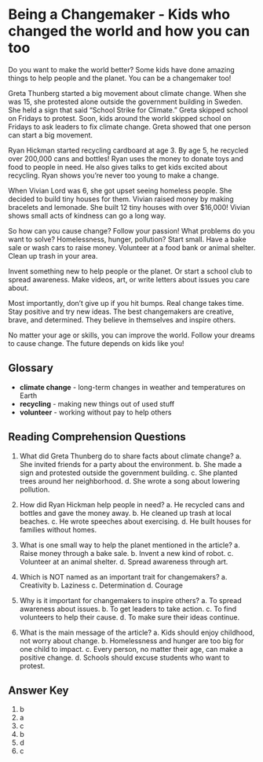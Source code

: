 # Being a Changemaker - Kids who changed the world and how you can too

Do you want to make the world better? Some kids have done amazing things to help people and the planet. You can be a changemaker too!

Greta Thunberg started a big movement about climate change. When she was 15, she protested alone outside the government building in Sweden. She held a sign that said “School Strike for Climate.” Greta skipped school on Fridays to protest. Soon, kids around the world skipped school on Fridays to ask leaders to fix climate change. Greta showed that one person can start a big movement.

Ryan Hickman started recycling cardboard at age 3. By age 5, he recycled over 200,000 cans and bottles! Ryan uses the money to donate toys and food to people in need. He also gives talks to get kids excited about recycling. Ryan shows you’re never too young to make a change.

When Vivian Lord was 6, she got upset seeing homeless people. She decided to build tiny houses for them. Vivian raised money by making bracelets and lemonade. She built 12 tiny houses with over $16,000! Vivian shows small acts of kindness can go a long way.

So how can you cause change? Follow your passion! What problems do you want to solve? Homelessness, hunger, pollution? Start small. Have a bake sale or wash cars to raise money. Volunteer at a food bank or animal shelter. Clean up trash in your area.

Invent something new to help people or the planet. Or start a school club to spread awareness. Make videos, art, or write letters about issues you care about.

Most importantly, don’t give up if you hit bumps. Real change takes time. Stay positive and try new ideas. The best changemakers are creative, brave, and determined. They believe in themselves and inspire others.

No matter your age or skills, you can improve the world. Follow your dreams to cause change. The future depends on kids like you!

## Glossary

- **climate change** - long-term changes in weather and temperatures on Earth
- **recycling** - making new things out of used stuff
- **volunteer** - working without pay to help others

## Reading Comprehension Questions

1. What did Greta Thunberg do to share facts about climate change?
   a. She invited friends for a party about the environment.
   b. She made a sign and protested outside the government building.
   c. She planted trees around her neighborhood.
   d. She wrote a song about lowering pollution.

2. How did Ryan Hickman help people in need?
   a. He recycled cans and bottles and gave the money away.
   b. He cleaned up trash at local beaches.
   c. He wrote speeches about exercising.
   d. He built houses for families without homes.

3. What is one small way to help the planet mentioned in the article?
   a. Raise money through a bake sale.
   b. Invent a new kind of robot.
   c. Volunteer at an animal shelter.
   d. Spread awareness through art.

4. Which is NOT named as an important trait for changemakers?
   a. Creativity
   b. Laziness
   c. Determination
   d. Courage

5. Why is it important for changemakers to inspire others?
   a. To spread awareness about issues.
   b. To get leaders to take action.
   c. To find volunteers to help their cause.
   d. To make sure their ideas continue.

6. What is the main message of the article?
   a. Kids should enjoy childhood, not worry about change.
   b. Homelessness and hunger are too big for one child to impact.
   c. Every person, no matter their age, can make a positive change.
   d. Schools should excuse students who want to protest.

## Answer Key

1. b
2. a
3. c
4. b
5. d
6. c
